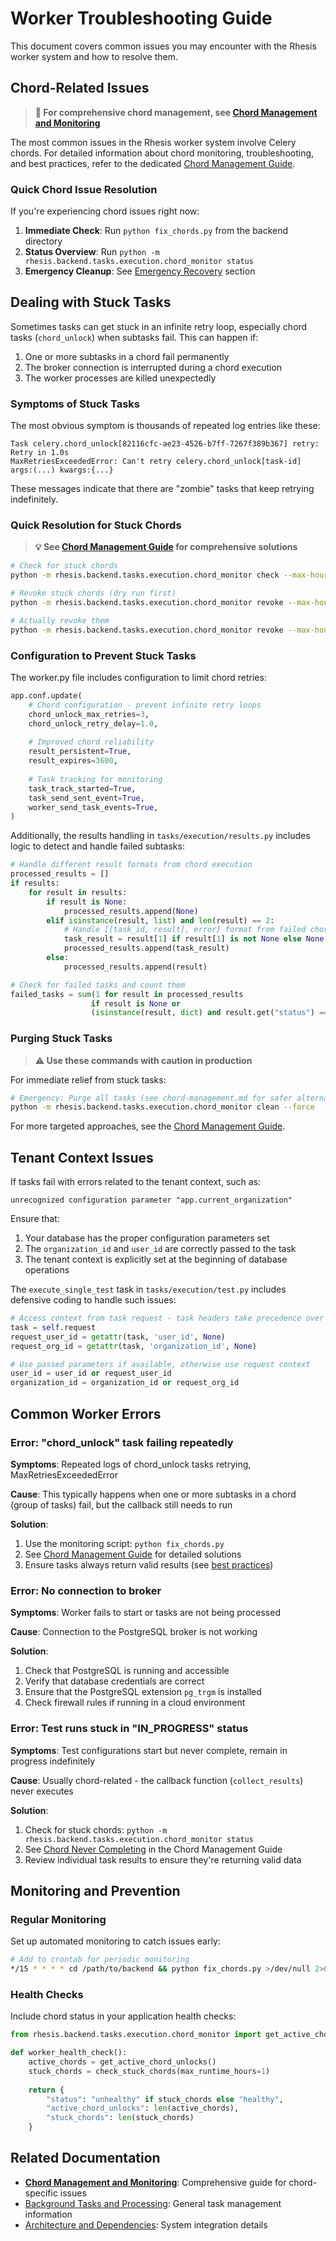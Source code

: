 # Worker Troubleshooting Guide

This document covers common issues you may encounter with the Rhesis worker system and how to resolve them.

## Chord-Related Issues

> **📖 For comprehensive chord management, see [Chord Management and Monitoring](chord-management.md)**

The most common issues in the Rhesis worker system involve Celery chords. For detailed information about chord monitoring, troubleshooting, and best practices, refer to the dedicated [Chord Management Guide](chord-management.md).

### Quick Chord Issue Resolution

If you're experiencing chord issues right now:

1. **Immediate Check**: Run `python fix_chords.py` from the backend directory
2. **Status Overview**: Run `python -m rhesis.backend.tasks.execution.chord_monitor status`
3. **Emergency Cleanup**: See [Emergency Recovery](chord-management.md#emergency-recovery) section

## Dealing with Stuck Tasks

Sometimes tasks can get stuck in an infinite retry loop, especially chord tasks (`chord_unlock`) when subtasks fail. This can happen if:

1. One or more subtasks in a chord fail permanently
2. The broker connection is interrupted during a chord execution
3. The worker processes are killed unexpectedly

### Symptoms of Stuck Tasks

The most obvious symptom is thousands of repeated log entries like these:

```
Task celery.chord_unlock[82116cfc-ae23-4526-b7ff-7267f389b367] retry: Retry in 1.0s
MaxRetriesExceededError: Can't retry celery.chord_unlock[task-id] args:(...) kwargs:{...}
```

These messages indicate that there are "zombie" tasks that keep retrying indefinitely.

### Quick Resolution for Stuck Chords

> **💡 See [Chord Management Guide](chord-management.md) for comprehensive solutions**

```bash
# Check for stuck chords
python -m rhesis.backend.tasks.execution.chord_monitor check --max-hours 1

# Revoke stuck chords (dry run first)
python -m rhesis.backend.tasks.execution.chord_monitor revoke --max-hours 1 --dry-run

# Actually revoke them
python -m rhesis.backend.tasks.execution.chord_monitor revoke --max-hours 1
```

### Configuration to Prevent Stuck Tasks

The worker.py file includes configuration to limit chord retries:

```python
app.conf.update(
    # Chord configuration - prevent infinite retry loops
    chord_unlock_max_retries=3,
    chord_unlock_retry_delay=1.0,
    
    # Improved chord reliability
    result_persistent=True,
    result_expires=3600,
    
    # Task tracking for monitoring
    task_track_started=True,
    task_send_sent_event=True,
    worker_send_task_events=True,
)
```

Additionally, the results handling in `tasks/execution/results.py` includes logic to detect and handle failed subtasks:

```python
# Handle different result formats from chord execution
processed_results = []
if results:
    for result in results:
        if result is None:
            processed_results.append(None)
        elif isinstance(result, list) and len(result) == 2:
            # Handle [[task_id, result], error] format from failed chord tasks
            task_result = result[1] if result[1] is not None else None
            processed_results.append(task_result)
        else:
            processed_results.append(result)

# Check for failed tasks and count them
failed_tasks = sum(1 for result in processed_results 
                  if result is None or 
                  (isinstance(result, dict) and result.get("status") == "failed"))
```

### Purging Stuck Tasks

> **⚠️ Use these commands with caution in production**

For immediate relief from stuck tasks:

```bash
# Emergency: Purge all tasks (see chord-management.md for safer alternatives)
python -m rhesis.backend.tasks.execution.chord_monitor clean --force
```

For more targeted approaches, see the [Chord Management Guide](chord-management.md#monitoring-script-reference).

## Tenant Context Issues

If tasks fail with errors related to the tenant context, such as:

```
unrecognized configuration parameter "app.current_organization"
```

Ensure that:

1. Your database has the proper configuration parameters set
2. The `organization_id` and `user_id` are correctly passed to the task
3. The tenant context is explicitly set at the beginning of database operations

The `execute_single_test` task in `tasks/execution/test.py` includes defensive coding to handle such issues:

```python
# Access context from task request - task headers take precedence over kwargs
task = self.request
request_user_id = getattr(task, 'user_id', None)
request_org_id = getattr(task, 'organization_id', None)

# Use passed parameters if available, otherwise use request context
user_id = user_id or request_user_id
organization_id = organization_id or request_org_id
```

## Common Worker Errors

### Error: "chord_unlock" task failing repeatedly

**Symptoms**: Repeated logs of chord_unlock tasks retrying, MaxRetriesExceededError

**Cause**: This typically happens when one or more subtasks in a chord (group of tasks) fail, but the callback still needs to run

**Solution**: 
1. Use the monitoring script: `python fix_chords.py`
2. See [Chord Management Guide](chord-management.md#common-chord-issues) for detailed solutions
3. Ensure tasks always return valid results (see [best practices](chord-management.md#task-implementation-best-practices))

### Error: No connection to broker

**Symptoms**: Worker fails to start or tasks are not being processed

**Cause**: Connection to the PostgreSQL broker is not working

**Solution**:
1. Check that PostgreSQL is running and accessible
2. Verify that database credentials are correct
3. Ensure that the PostgreSQL extension `pg_trgm` is installed
4. Check firewall rules if running in a cloud environment

### Error: Test runs stuck in "IN_PROGRESS" status

**Symptoms**: Test configurations start but never complete, remain in progress indefinitely

**Cause**: Usually chord-related - the callback function (`collect_results`) never executes

**Solution**:
1. Check for stuck chords: `python -m rhesis.backend.tasks.execution.chord_monitor status`
2. See [Chord Never Completing](chord-management.md#2-chord-never-completing) in the Chord Management Guide
3. Review individual task results to ensure they're returning valid data

## Monitoring and Prevention

### Regular Monitoring

Set up automated monitoring to catch issues early:

```bash
# Add to crontab for periodic monitoring
*/15 * * * * cd /path/to/backend && python fix_chords.py >/dev/null 2>&1
```

### Health Checks

Include chord status in your application health checks:

```python
from rhesis.backend.tasks.execution.chord_monitor import get_active_chord_unlocks, check_stuck_chords

def worker_health_check():
    active_chords = get_active_chord_unlocks()
    stuck_chords = check_stuck_chords(max_runtime_hours=1)
    
    return {
        "status": "unhealthy" if stuck_chords else "healthy",
        "active_chord_unlocks": len(active_chords),
        "stuck_chords": len(stuck_chords)
    }
```

## Related Documentation

- **[Chord Management and Monitoring](chord-management.md)**: Comprehensive guide for chord-specific issues
- [Background Tasks and Processing](background-tasks.md): General task management information
- [Architecture and Dependencies](architecture.md): System integration details 